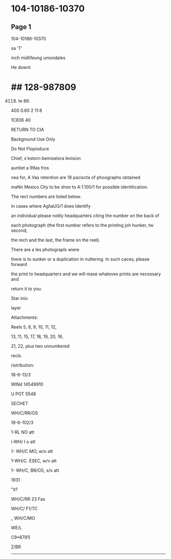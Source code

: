 # 104-10186-10370

## Page 1

104-10186-10370

sa 'T'

inch midlifeung uniondales

He downt

# ## 128-987809

4118. te 86:

400 0.60 2 11:8

1C836 40

RETURN TO CIA

Background Use Only

Do Not Flopioduce

Chief, s'estorn bemiselora levision

auntiet a 99as fros

nea for, A Vas retention are 18 paciscta of phoographs obtained

maNn Mexico City to be shon to A:1.100/1 for possible identitication.

The rect numbers are listed below.

In cases where AgliaUG/1 does Identify

an individual please notily headquarters citing the number on the back of

each photograph (the first number refers to the printing joh hunker, tw second;

the rech and the last, the frame on the reel).

There are a les photograpls wiere

there is to sunker or a duplication in nuttering. In such caces, please forward

the print to headquarters and we will mase whatoves prints are necessary and

return it to you.

Star inio

layer

Attachments:

Reels 5, 8, 9, 10, 11, 12,

13, 11, 15, 17, 18, 19, 20, 16,

21, 22, plus two unnumkered

recls.

ristribution:

18-6-13/3

WINd 14549910

U POT 5548

SECHET

WH/C/RR/OS

19-6-102/3

1-RL NO att

i-WH/ I o att

1- WH/C MO, w/o att

1-WH/C. ESEC, w/v att

1- WH/C, BR/OS, s/o att

1931

"it?

WH/C/RR 23 Fas

WH/C/ F1/TC

_ WH/C/MO

WE/L

C9•8791)

Z/BR

---

